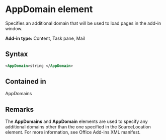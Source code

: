 # AppDomain element

Specifies an additional domain that will be used to load pages in the add-in window.

**Add-in type:** Content, Task pane, Mail

## Syntax

```XML
<AppDomain>string </AppDomain>
```

## Contained in

AppDomains

## Remarks

The  **AppDomains** and **AppDomain** elements are used to specify any additional domains other than the one specified in the SourceLocation element. For more information, see Office Add-ins XML manifest.

